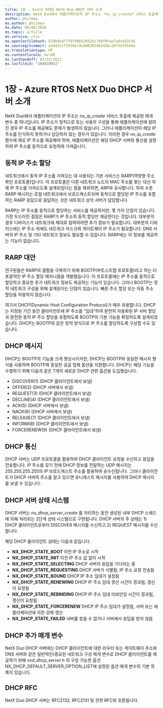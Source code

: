 ```yaml
---
title: 1장 - Azure RTOS NetX Duo DHCP 서버 소개
description: NetX Duo에서 애플리케이션의 IP 주소는 *nx_ip_create* 서비스 호출에 제공된 매개 변수 중 하나입니다.
author: philmea
ms.author: philmea
ms.date: 06/08/2020
ms.topic: article
ms.service: rtos
ms.openlocfilehash: 678b9ed77f07d0b526525c740f0fae7adc6d2c95
ms.sourcegitcommit: e3d42e1f2920ec9cb002634b542bc20754f9544e
ms.translationtype: HT
ms.contentlocale: ko-KR
ms.lasthandoff: 03/22/2021
ms.locfileid: "104810932"
---
```

# <a name="chapter-1---introduction-to-azure-rtos-netx-duo-dhcp-server"></a>1장 - Azure RTOS NetX Duo DHCP 서버 소개

NetX Duo에서 애플리케이션의 IP 주소는 *nx_ip_create* 서비스 호출에 제공된 매개 변수 중 하나입니다. IP 주소가 정적으로 또는 사용자 구성을 통해 애플리케이션에 알려진 경우 IP 주소를 제공해도 문제가 발생하지 않습니다. 그러나 애플리케이션이 해당 IP 주소를 인식하지 못하거나 담당하지 않는 경우가 있습니다. 이러한 경우 *nx_ip_create* 함수에 제로 IP 주소를 제공해야 하며, 애플리케이션은 해당 DHCP 서버와 통신을 설정하여 IP 주소를 동적으로 요청하여 가져옵니다.

## <a name="dynamic-ip-address-assignment"></a>동적 IP 주소 할당

네트워크에서 동적 IP 주소를 가져오는 데 사용되는 기본 서비스는 RARP(역방향 주소 확인 프로토콜)입니다. 이 프로토콜은 다른 네트워크 노드의 MAC 주소를 찾는 대신 자체 IP 주소를 가져오도록 설계되었다는 점을 제외하면, ARP와 유사합니다. 하위 수준 RARP 메시지는 로컬 네트워크에서 브로드캐스트되며 동적으로 할당된 IP 주소를 포함하는 RARP 응답으로 응답하는 것은 네트워크 상의 서버가 담당합니다.

RARP는 IP 주소를 동적으로 할당하는 서비스를 제공하지만, 몇 가지 단점이 있습니다. 가장 두드러진 결점은 RARP가 IP 주소의 동적 할당만 제공한다는 것입니다. 대부분의 경우 디바이스가 네트워크에 제대로 참여하려면 추가 정보가 필요합니다. 대부분의 디바이스에는 IP 주소 외에도 네트워크 마스크와 게이트웨이 IP 주소가 필요합니다. DNS 서버의 IP 주소 및 기타 네트워크 정보도 필요할 수 있습니다. RARP에는 이 정보를 제공하는 기능이 없습니다.

## <a name="rarp-alternatives"></a>RARP 대안

연구원들은 RARP의 결함을 극복하기 위해 BOOTP(부트스트랩 프로토콜)라고 하는 더 포괄적인 IP 주소 할당 메커니즘을 개발했습니다. 이 프로토콜에는 IP 주소를 동적으로 할당하고 중요한 추가 네트워크 정보도 제공하는 기능이 있습니다. 그러나 BOOTP는 정적 네트워크 구성을 위해 설계된다는 단점이 있습니다. 빠른 주소 할당 또는 자동 주소 할당을 허용하지 않습니다.

여기서 DHCP(Dynamic Host Configuration Protocol)가 매우 유용합니다. DHCP는 지정된 기간 동안 클라이언트에 IP 주소를 “임대”하여 완전히 자동화된 IP 서버 할당과 완전한 동적 IP 주소 할당을 포함하도록 BOOTP의 기본 기능을 확장하도록 설계되었습니다. DHCP는 BOOTP와 같은 정적 방식으로 IP 주소를 할당하도록 구성할 수도 있습니다.

## <a name="dhcp-messages"></a>DHCP 메시지

DHCP는 BOOTP의 기능을 크게 향상시키지만, DHCP는 BOOTP와 동일한 메시지 형식을 사용하며 BOOTP와 동일한 공급 업체 옵션을 지원합니다. DHCP는 해당 기능을 수행하기 위해 다음과 같은 7개의 새로운 DHCP 관련 옵션을 도입했습니다.

- DISCOVER(1) (DHCP 클라이언트에서 보냄)
- OFFER(2) (DHCP 서버에서 보냄)
- REQUEST(3) (DHCP 클라이언트에서 보냄)
- DECLINE(4) (DHCP 클라이언트에서 보냄)
- ACK(5) (DHCP 서버에서 보냄)
- NACK(6) (DHCP 서버에서 보냄)
- RELEASE(7) (DHCP 클라이언트에서 보냄)
- INFORM(8) (DHCP 클라이언트에서 보냄)
- FORCERENEW(9) (DHCP 클라이언트에서 보냄)

## <a name="dhcp-communication"></a>DHCP 통신

DHCP 서버는 UDP 프로토콜을 활용하여 DHCP 클라이언트 요청을 수신하고 응답을 전송합니다. IP 주소를 갖기 전에 DHCP 정보를 전달하는 UDP 메시지는 255.255.255.255의 IP 브로드캐스트 주소를 활용하여 송수신됩니다. 그러나 클라이언트가 DHCP 서버의 주소를 알고 있으면 유니캐스트 메시지를 사용하여 DHCP 메시지를 보낼 수 있습니다.

## <a name="dhcp-server-state-machine"></a>DHCP 서버 상태 시스템

DHCP 서버는 *nx_dhcp_server_create* 를 처리하는 동안 생성된 내부 DHCP 스레드에 의해 처리되는 2단계 상태 시스템으로 구현됩니다. DHCP 서버의 주 상태는 1) DHCP 클라이언트로부터 DISCOVER 메시지를 수신하고 2) REQUEST 메시지를 수신합니다.

해당 DHCP 클라이언트 상태는 다음과 같습니다.

- **NX_DHCP_STATE_BOOT** 이전 IP 주소로 시작
- **NX_DHCP_STATE_INIT** 이전 IP 주소 값 없이 시작
- **NX_DHCP_STATE_SELECTING** DHCP 서버의 응답을 기다리는 중
- **NX_DHCP_STATE_REQUESTING** DHCP 서버가 식별됨, IP 주소 요청 전송됨
- **NX_DHCP_STATE_BOUND** DHCP IP 주소 임대가 설정됨
- **NX_DHCP_STATE_RENEWING** DHCP IP 주소 임대 갱신 시간이 경과됨, 갱신이 요청됨
- **NX_DHCP_STATE_REBINDING** DHCP IP 주소 임대 리바인딩 시간이 경과됨, 갱신이 요청됨
- **NX_DHCP_STATE_FORCERENEW** DHCP IP 주소 임대가 설정됨, 서버 또는 애플리케이션에 의한 강제 갱신
- **NX_DHCP_STATE_FAILED** 서버를 찾을 수 없거나 서버에서 응답을 받지 않음

## <a name="dhcp-additional-parameters"></a>DHCP 추가 매개 변수

NetX Duo DHCP 서버에는 DHCP 클라이언트에 대한 라우터 또는 게이트웨이 주소와 DNS 서버와 같은 일반적인/중요한 네트워크 구성 매개 변수로 DHCP 클라이언트를 제공하기 위해 *nxd_dhcp_server.h* 의 구성 가능한 옵션 NX_DHCP_DEFAULT_SERVER_OPTION_LIST에 설정된 옵션 매개 변수의 기본 목록이 있습니다.

## <a name="dhcp-rfcs"></a>DHCP RFC

NetX Duo DHCP 서버는 RFC2132, RFC2131 및 관련 RFC와 호환됩니다.

